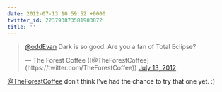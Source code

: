 ```yaml
---
date: 2012-07-13 10:59:52 +0000
twitter_id: 223793873581903872
title: ''
---
```


<blockquote class="twitter-tweet"><p lang="en" dir="ltr"><a href="https://twitter.com/oddEvan?ref_src=twsrc%5Etfw">@oddEvan</a> Dark is so good. Are you a fan of Total Eclipse?</p>&mdash; The Forest Coffee ([@TheForestCoffee](https://twitter.com/TheForestCoffee)) <a href="https://twitter.com/TheForestCoffee/status/223792706554568704?ref_src=twsrc%5Etfw">July 13, 2012</a></blockquote>
<script async src="https://platform.twitter.com/widgets.js" charset="utf-8"></script>

[@TheForestCoffee](https://twitter.com/TheForestCoffee) don’t think I’ve had the chance to try that one yet. :)
